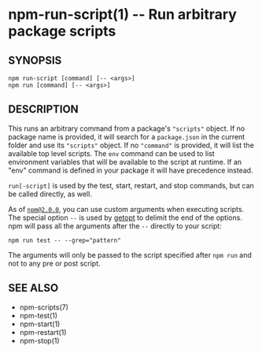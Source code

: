 npm-run-script(1) -- Run arbitrary package scripts
==================================================








































<extoc></extoc>

## SYNOPSIS

    npm run-script [command] [-- <args>]
    npm run [command] [-- <args>]

## DESCRIPTION

This runs an arbitrary command from a package's `"scripts"` object.
If no package name is provided, it will search for a `package.json`
in the current folder and use its `"scripts"` object. If no `"command"`
is provided, it will list the available top level scripts. The `env` command
can be used to list environment variables that will be available to the script
at runtime. If an "env" command is defined in your package it will have
precedence instead.

`run[-script]` is used by the test, start, restart, and stop commands, but can
be called directly, as well.

As of [`npm@2.0.0`](http://blog.npmjs.org/post/98131109725/npm-2-0-0), you can
use custom arguments when executing scripts. The special option `--` is used by
[getopt](http://goo.gl/KxMmtG) to delimit the end of the options. npm will pass
all the arguments after the `--` directly to your script:

    npm run test -- --grep="pattern"

The arguments will only be passed to the script specified after ```npm run```
and not to any pre or post script.

## SEE ALSO

* npm-scripts(7)
* npm-test(1)
* npm-start(1)
* npm-restart(1)
* npm-stop(1)
